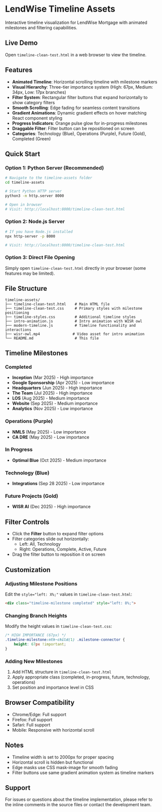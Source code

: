 # LendWise Timeline Assets

Interactive timeline visualization for LendWise Mortgage with animated milestones and filtering capabilities.

## Live Demo
Open `timeline-clean-test.html` in a web browser to view the timeline.

## Features
- **Animated Timeline**: Horizontal scrolling timeline with milestone markers
- **Visual Hierarchy**: Three-tier importance system (High: 67px, Medium: 34px, Low: 17px branches)
- **Filter System**: Rectangular filter buttons that expand horizontally to show category filters
- **Smooth Scrolling**: Edge fading for seamless content transitions
- **Gradient Animations**: Dynamic gradient effects on hover matching React component styling
- **Progress Indicators**: Orange pulse glow for in-progress milestones
- **Draggable Filter**: Filter button can be repositioned on screen
- **Categories**: Technology (Blue), Operations (Purple), Future (Gold), Completed (Green)

## Quick Start

### Option 1: Python Server (Recommended)
```bash
# Navigate to the timeline-assets folder
cd timeline-assets

# Start Python HTTP server
python3 -m http.server 8000

# Open in browser
# Visit: http://localhost:8000/timeline-clean-test.html
```

### Option 2: Node.js Server
```bash
# If you have Node.js installed
npx http-server -p 8000

# Visit: http://localhost:8000/timeline-clean-test.html
```

### Option 3: Direct File Opening
Simply open `timeline-clean-test.html` directly in your browser (some features may be limited).

## File Structure
```
timeline-assets/
├── timeline-clean-test.html    # Main HTML file
├── timeline-clean-test.css     # Primary styles with milestone positioning
├── timeline-styles.css         # Additional timeline styles
├── intro-animation.js          # Intro animation with WISR owl
├── modern-timeline.js          # Timeline functionality and interactions
├── wisr-owl.mp4               # Video asset for intro animation
└── README.md                   # This file
```

## Timeline Milestones

### Completed
- **Inception** (Mar 2025) - High importance
- **Google Sponsorship** (Apr 2025) - Low importance
- **Headquarters** (Jun 2025) - High importance
- **The Team** (Jul 2025) - High importance
- **LOS** (Aug 2025) - Medium importance
- **Website** (Sep 2025) - Medium importance
- **Analytics** (Nov 2025) - Low importance

### Operations (Purple)
- **NMLS** (May 2025) - Low importance
- **CA DRE** (May 2025) - Low importance

### In Progress
- **Optimal Blue** (Oct 2025) - Medium importance

### Technology (Blue)
- **Integrations** (Sep 28 2025) - Low importance

### Future Projects (Gold)
- **WISR AI** (Dec 2025) - High importance

## Filter Controls
- Click the **Filter** button to expand filter options
- Filter categories slide out horizontally:
  - Left: All, Technology
  - Right: Operations, Complete, Active, Future
- Drag the filter button to reposition it on screen

## Customization

### Adjusting Milestone Positions
Edit the `style="left: X%;"` values in `timeline-clean-test.html`:
```html
<div class="timeline-milestone completed" style="left: 8%;">
```

### Changing Branch Heights
Modify the height values in `timeline-clean-test.css`:
```css
/* HIGH IMPORTANCE (67px) */
.timeline-milestone:nth-child(1) .milestone-connector {
    height: 67px !important;
}
```

### Adding New Milestones
1. Add HTML structure in `timeline-clean-test.html`
2. Apply appropriate class (completed, in-progress, future, technology, operations)
3. Set position and importance level in CSS

## Browser Compatibility
- Chrome/Edge: Full support
- Firefox: Full support
- Safari: Full support
- Mobile: Responsive with horizontal scroll

## Notes
- Timeline width is set to 2000px for proper spacing
- Horizontal scroll is hidden but functional
- Edge masks use CSS mask-image for smooth fading
- Filter buttons use same gradient animation system as timeline markers

## Support
For issues or questions about the timeline implementation, please refer to the inline comments in the source files or contact the development team.